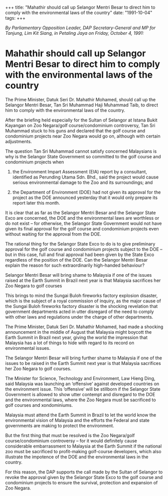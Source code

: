 +++ 
title: "Mahathir should call up Selangor Mentri Besar to direct him to comply with the environmental laws of the country"
date: "1991-10-04"
tags:
+++

_By Parliamentary Opposition Leader, DAP Secretary-General and MP for Tanjung, Lim Kit Siang, in Petaling Jaya on Friday, October 4, 1991:_

# Mahathir should call up Selangor Mentri Besar to direct him to comply with the environmental laws of the country

The Prime Minister, Datuk Seri Dr. Mahathir Mohamed, should call up the Selangor Mentri Besar, Tan Sri Muhammad Haji Muhammad Taib, to direct him to comply with the environmental laws of the country.</u>

After the briefing held especially for the Sultan of Selangor at Istana Bukit Kayangan on Zoo Negara/golf course/condominium controversy, Tan Sri Muhammad stuck to his guns and declared that the golf course and condominium projects near Zoo Negara would go on, although with certain adjustments.

The question Tan Sri Muhammad cannot satisfy concerned Malaysians is why is the Selangor State Government so committed to the golf course and condominium projects when

1. the Environment Impart Assessment (EIA) report by a consultant, identified as Perunding Utama Sdn. Bhd., said the project would cause serious environmental damage to the Zoo and its surroundings; and

2. the Department of Environment (DOE) had not given its approval for the project as the DOE announced yesterday that it would only prepare its report later this month.

It is clear that as far as the Selangor Mentri Besar and the Selangor State Exco are concerned, the DOE and the environmental laws are worthless or do not exist – for otherwise, the Selangor State Government would not have given its final approval for the golf course and condominium projects even without waiting for the approval from the DOE.

The rational thing for the Selangor State Exco to do is to give preliminary approval for the golf course and condominium projects subject to the DOE – but in this case, full and final approval had been given by the State Exco regardless of the position of the DOE. Can the Selangor Mentri Besar explain the reason for such extraordinarily high-handed behaviour?

Selangor Mentri Besar will bring shame to Malaysia if one of the issues raised at the Earth Summit in Brazil next year is that Malaysia sacrifices her Zoo Negara to golf courses

This brings to mind the Sungai Buloh fireworks factory explosion disaster, which is the subject of a royal commission of inquiry, as the major cause of the Sungai Buloh fireworks factory disaster is the shocking revelation that government departments acted in utter disregard of the need to comply with other laws and regulations under the charge of other departments.

The Prime Minister, Datuk Seri Dr. Mahathir Mohamed, had made a shocking announcement in the middle of August that Malaysia might boycott the Earth Summit in Brazil next year, giving the world the impression that Malaysia has a lot of things to hide with regard to its record on environmental issues.

The Selangor Mentri Besar will bring further shame to Malaysia if one of the issues to be raised in the Earth Summit next year is that Malaysia sacrifices her Zoo Negara to golf courses.

The Minister for Science, Technology and Environment, Law Hieng Ding, said Malaysia was launching an ‘offensive’ against developed countries on the environment issue. This ‘offensive’ will be stillborn if the Selangor State Government is allowed to show utter contempt and disregard to the DOE and the environmental laws, where the Zoo Negara must be sacrificed to golf courses and xondominiums.

Malaysia must attend the Earth Summit in Brazil to let the world know the environmental vision of Malaysia and the efforts the Federal and state governments are making to protect the environment.

But the first thing that must be resolved is the Zoo Negara/golf course/condominium controversy – for it would definitely cause considerable embarrassment to Malaysia at the Earth Summit if the national zoo must be sacrificed to profit-making golf-course developers, which also illustrate the impotence of the DOE and the environmental laws in the country.

For this reason, the DAP supports the call made by the Sultan of Selangor to revoke the approval given by the Selangor State Exco to the golf course and condominium projects to ensure the survival, protection and expansion of Zoo Negara.
 
